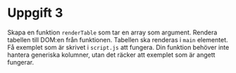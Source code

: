 # Uppgift 3

Skapa en funktion `renderTable` som tar en array som argument. Rendera tabellen till DOM:en från funktionen. Tabellen ska renderas i `main` elementet. Få exemplet som är skrivet i `script.js` att fungera. Din funktion behöver inte hantera generiska kolumner, utan det räcker att exemplet som är angett fungerar.
